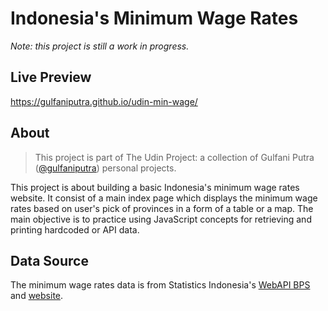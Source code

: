 # Indonesia's Minimum Wage Rates

_Note: this project is still a work in progress._

## Live Preview

https://gulfaniputra.github.io/udin-min-wage/

## About

> This project is part of The Udin Project: a collection of Gulfani Putra ([@gulfaniputra](https://github.com/gulfaniputra/)) personal projects.

This project is about building a basic Indonesia's minimum wage rates website. It consist of a main index page which displays the minimum wage rates based on user's pick of provinces in a form of a table or a map. The main objective is to practice using JavaScript concepts for retrieving and printing hardcoded or API data.

## Data Source

The minimum wage rates data is from Statistics Indonesia's [WebAPI BPS](https://webapi.bps.go.id/developer/) and [website](https://www.bps.go.id/indicator/19/220/1/upah-minimum-regional-propinsi.html).
